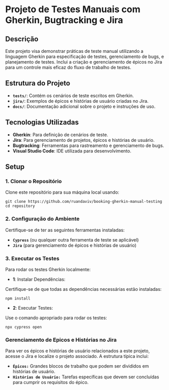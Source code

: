 # Projeto de Testes Manuais com Gherkin, Bugtracking e Jira

## Descrição

Este projeto visa demonstrar práticas de teste manual utilizando a linguagem Gherkin para especificação de testes, gerenciamento de bugs, e planejamento de testes. Inclui a criação e gerenciamento de épicos no Jira para um controle mais eficaz do fluxo de trabalho de testes.

## Estrutura do Projeto

- **`tests/`**: Contém os cenários de teste escritos em Gherkin.
- **`jira/`**: Exemplos de épicos e histórias de usuário criadas no Jira.
- **`docs/`**: Documentação adicional sobre o projeto e instruções de uso.

## Tecnologias Utilizadas

- **Gherkin**: Para definição de cenários de teste.
- **Jira**: Para gerenciamento de projetos, épicos e histórias de usuário.
- **Bugtracking**: Ferramentas para rastreamento e gerenciamento de bugs.
- **Visual Studio Code**: IDE utilizada para desenvolvimento.

## Setup

### 1. Clonar o Repositório

Clone este repositório para sua máquina local usando:

`git clone https://github.com/ruandaviv/booking-gherkin-manual-testing
cd repository`


### 2. Configuração do Ambiente
Certifique-se de ter as seguintes ferramentas instaladas:

- **`Cypress`** (ou qualquer outra ferramenta de teste se aplicável)
- **`Jira`** (para gerenciamento de épicos e histórias de usuário)

### 3. Executar os Testes
Para rodar os testes Gherkin localmente:

- **1**: Instalar Dependências:

Certifique-se de que todas as dependências necessárias estão instaladas:


`npm install`

- **2**: Executar Testes:

Use o comando apropriado para rodar os testes:

`npx cypress open`

### Gerenciamento de Epicos e Histórias no Jira
Para ver os épicos e histórias de usuário relacionados a este projeto, acesse o Jira e localize o projeto associado. A estrutura típica inclui:

- **`Épicos:`**  Grandes blocos de trabalho que podem ser divididos em histórias de usuário.
- **`Histórias de Usuário:`** Tarefas específicas que devem ser concluídas para cumprir os requisitos do épico.
